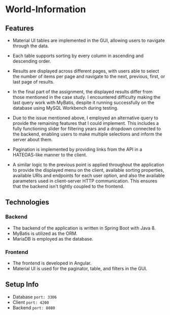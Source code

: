 # World-Information

## Features

- Material UI tables are implemented in the GUI, allowing users to navigate through the data.

- Each table supports sorting by every column in ascending and descending order.

- Results are displayed across different pages, with users able to select the number of items per page and navigate to the next, previous, first, or last page of results.

- In the final part of the assignment, the displayed results differ from those mentioned in the case study. I encountered difficulty making the last query work with MyBatis, despite it running successfully on the database using MySQL Workbench during testing.

- Due to the issue mentioned above, I employed an alternative query to provide the remaining features that I could implement. This includes a fully functioning slider for filtering years and a dropdown connected to the backend, enabling users to make multiple selections and inform the server about them.

- Pagination is implemented by providing links from the API in a HATEOAS-like manner to the client. 

- A similar logic to the previous point is applied throughout the application to provide the displayed menu on the client, available sorting properties, available URIs and endpoints for each user option, and also the available parameters used in client-server HTTP communication. This ensures that the backend isn't tightly coupled to the frontend.

## Technologies

### Backend

- The backend of the application is written in Spring Boot with Java 8.
- MyBatis is utilized as the ORM.
- MariaDB is employed as the database.

### Frontend

- The frontend is developed in Angular.
- Material UI is used for the paginator, table, and filters in the GUI.

## Setup Info

- Database `port: 3306`
- Client `port: 4200`
- Backend `port: 8080`

